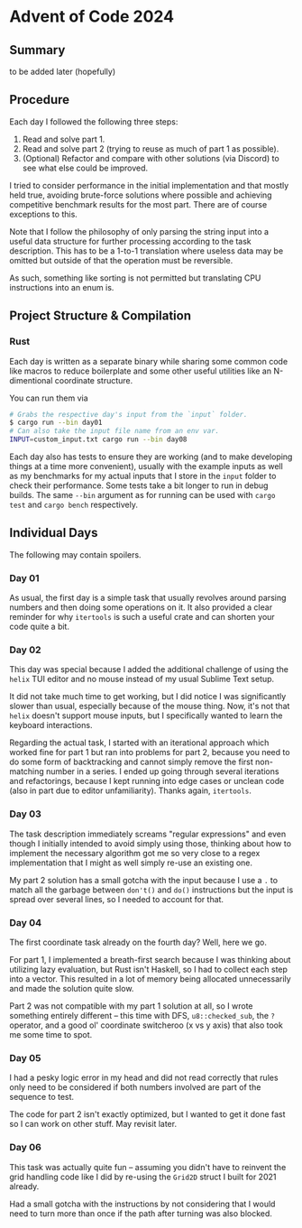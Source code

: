 # Advent of Code 2024

## Summary

to be added later (hopefully)


## Procedure

Each day I followed the following three steps:

1. Read and solve part 1.
1. Read and solve part 2
   (trying to reuse as much of part 1 as possible).
1. (Optional) Refactor and compare with other solutions (via Discord)
   to see what else could be improved.

I tried to consider performance in the initial implementation
and that mostly held true,
avoiding brute-force solutions where possible
and achieving competitive benchmark results for the most part.
There are of course exceptions to this.

Note that I follow the philosophy of
only parsing the string input
into a useful data structure for further processing
according to the task description.
This has to be a 1-to-1 translation
where useless data may be omitted
but outside of that the operation must be reversible.

As such,
something like sorting is not permitted
but translating CPU instructions into an enum is.


## Project Structure & Compilation

### Rust

Each day is written as a separate binary
while sharing some common code
like macros
to reduce boilerplate
and some other useful utilities
like an N-dimentional coordinate structure.

You can run them via
```sh
# Grabs the respective day's input from the `input` folder.
$ cargo run --bin day01
# Can also take the input file name from an env var.
INPUT=custom_input.txt cargo run --bin day08
```

Each day also has tests to ensure they are working
(and to make developing things at a time more convenient),
usually with the example inputs
as well as my benchmarks for my actual inputs
that I store in the `input` folder
to check their performance.
Some tests take a bit longer to run in debug builds.
The same `--bin` argument as for running can be used
with `cargo test` and `cargo bench` respectively.


## Individual Days

The following may contain spoilers.

### Day 01

As usual, the first day is a simple task
that usually revolves around parsing numbers
and then doing some operations on it.
It also provided a clear reminder
for why `itertools` is such a useful crate
and can shorten your code quite a bit.

### Day 02

This day was special
because I added the additional challenge
of using the `helix` TUI editor
and no mouse
instead of my usual Sublime Text setup.

It did not take much time to get working,
but I did notice I was significantly slower than usual,
especially because of the mouse thing.
Now, it's not that `helix` doesn't support mouse inputs,
but I specifically wanted to learn the keyboard interactions.

Regarding the actual task,
I started with an iterational approach
which worked fine for part 1
but ran into problems for part 2,
because you need to do some form of backtracking
and cannot simply remove the first non-matching number in a series.
I ended up going through several iterations and refactorings,
because I kept running into edge cases or unclean code
(also in part due to editor unfamiliarity).
Thanks again, `itertools`.

### Day 03

The task description immediately screams "regular expressions"
and even though I initially intended to avoid simply using those,
thinking about how to implement the necessary algorithm
got me so very close to a regex implementation
that I might as well simply re-use an existing one.

My part 2 solution has a small gotcha with the input
because I use a `.` to match all the garbage
between `don't()` and `do()` instructions
but the input is spread over several lines,
so I needed to account for that.

### Day 04

The first coordinate task already on the fourth day?
Well, here we go.

For part 1,
I implemented a breath-first search
because I was thinking about utilizing lazy evaluation,
but Rust isn't Haskell,
so I had to collect each step into a vector.
This resulted in a lot of memory being allocated unnecessarily
and made the solution quite slow.

Part 2 was not compatible with my part 1 solution at all,
so I wrote something entirely different –
this time with DFS,
`u8::checked_sub`,
the `?` operator,
and a good ol' coordinate switcheroo (x vs y axis)
that also took me some time to spot.

### Day 05

I had a pesky logic error
in my head
and did not read correctly
that rules only need to be considered
if both numbers involved
are part of the sequence to test.

The code for part 2 isn't exactly optimized,
but I wanted to get it done fast
so I can work on other stuff.
May revisit later.

### Day 06

This task was actually quite fun –
assuming you didn't have to reinvent the grid handling code
like I did by re-using the `Grid2D` struct I built for 2021 already.

Had a small gotcha with the instructions
by not considering
that I would need to turn more than once
if the path after turning was also blocked.
